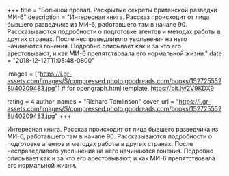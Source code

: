 
+++
title = "Большой провал. Раскрытые секреты британской разведки МИ-6"
description = "Интересная книга. Рассказ происходит от лица бывшего разведчика из МИ-6, работавшего там в начале 90. Рассказываются подробности о подготовке агентов и методах работы в других странах. После несправедливого увольнения на него начинаются гонения. Подробно описывает как и за что его арестовывают, и как МИ-6 препятствовала его нормальной жизни."
date = "2018-12-12T11:05:48-0800"

images = ["https://i.gr-assets.com/images/S/compressed.photo.goodreads.com/books/1527255528l/40209483.jpg"]  # for opengraph.html template, https://bit.ly/2V9KDX9

rating = 4
author_names = "Richard Tomlinson"
cover_url = "https://i.gr-assets.com/images/S/compressed.photo.goodreads.com/books/1527255528l/40209483.jpg"
+++

Интересная книга. Рассказ происходит от лица бывшего разведчика из МИ-6, работавшего там в начале 90. Рассказываются подробности о подготовке агентов и методах работы в других странах. После несправедливого увольнения на него начинаются гонения. Подробно описывает как и за что его арестовывают, и как МИ-6 препятствовала его нормальной жизни.
